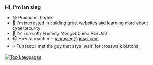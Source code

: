 ### Hi, I'm ian sieg

- 😄 Pronouns: he/him
- 👀 I'm interested in building great websites and learning more about cybersecurity
- 🌱 I’m currently learning MongoDB and ReactJS
- 📫 How to reach me: ianmsieg@gmail.com
- ⚡ Fun fact: I met the guy that says 'wait' for crosswalk buttons

<a href="https://github.com/ian-sieg" align="left"><img src="https://github-readme-stats.vercel.app/api/top-langs/?username=ian-sieg&langs_count=10&title_color=ADEFD1FF&text_color=f5f5f5&icon_color=14b8a6&bg_color=171717&hide_border=true&locale=en&custom_title=Top%20%Languages" alt="Top Languages" /></a>
